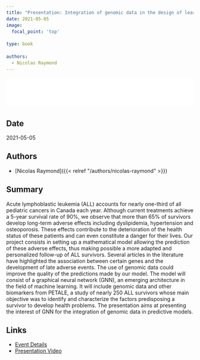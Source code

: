 ```yaml
---
title: "Presentation: Integration of genomic data in the design of learning models in precision oncology"
date: 2021-05-05
image:
  focal_point: 'top'

type: book

authors:
  - Nicolas Raymond
---
```


![ACFAS](featured.png)

## Date

2021-05-05

## Authors

- [Nicolas Raymond]({{< relref "/authors/nicolas-raymond" >}})

## Summary 

Acute lymphoblastic leukemia (ALL) accounts for nearly one-third of all pediatric cancers in Canada each year. 
Although current treatments achieve a 5-year survival rate of 90%, we observe that more than 65% of survivors develop 
long-term adverse effects including dyslipidemia, hypertension and osteoporosis. These effects contribute to the 
deterioration of the health status of these patients and can even constitute a danger for their lives. Our project 
consists in setting up a mathematical model allowing the prediction of these adverse effects, thus making possible a 
more adapted and personalized follow-up of ALL survivors. Several articles in the literature have highlighted the 
association between certain genes and the development of late adverse events. The use of genomic data could improve 
the quality of the predictions made by our model. The model will consist of a graphical neural network (GNN), an 
emerging architecture in the field of machine learning. It will include genomic data and other biomarkers from PETALE, 
a study of nearly 250 ALL survivors whose main objective was to identify and characterize the factors predisposing a 
survivor to develop health problems. The presentation aims at presenting the interest of GNN for the integration of 
genomic data in predictive models. 

## Links

- [Event Details](https://www.acfas.ca/evenements/congres/programme/88/600/614/c)
- [Presentation Video](https://vimeo.com/542211700/4fa0c306c0)
